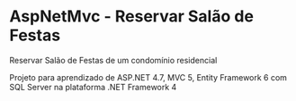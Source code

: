 # AspNetMvc - Reservar Salão de Festas

Reservar Salão de Festas de um condomínio residencial

Projeto para aprendizado de ASP.NET 4.7, MVC 5, Entity Framework 6 com SQL Server na plataforma .NET Framework 4
